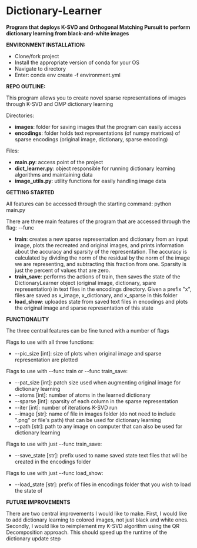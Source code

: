 # Dictionary-Learner
**Program that deploys K-SVD and Orthogonal Matching Pursuit to perform dictionary learning from black-and-white images**



**ENVIRONMENT INSTALLATION:**
- Clone/fork project
- Install the appropriate version of conda for your OS
- Navigate to directory
- Enter: conda env create -f environment.yml



**REPO OUTLINE:**

This program allows you to create novel sparse representations of images through K-SVD and OMP dictionary learning

Directories:

- **images**: folder for saving images that the program can easily access
- **encodings**: folder holds text representations (of numpy matrices) of sparse encodings (original image, dictionary, sparse encoding)

Files:

- **main.py**: access point of the project
- **dict_learner.py**: object responsible for running dictionary learning algorithms and maintaining data
- **image_utils.py**: utility functions for easily handling image data



**GETTING STARTED**

All features can be accessed through the starting command: python main.py

There are three main features of the program that are accessed through the flag: --func

- **train**: creates a new sparse representation and dictionary from an input image, plots the recreated and original images, and prints information about the accuracy and sparsity of the representation. The accuracy is calculated by dividing the norm of the residual by the norm of the image we are representing, and subtracting this fraction from one. Sparsity is just the percent of values that are zero.
- **train_save**: performs the actions of train, then saves the state of the DictionaryLearner object (original image, dictionary, spare representation) in text files in the encodings directory. Given a prefix "x", files are saved as x_image, x_dictionary, and x_sparse in this folder
- **load_show**: uploades state from saved text files in encodings and plots the original image and sparse representation of this state



**FUNCTIONALITY**

The three central features can be fine tuned with a number of flags

Flags to use with all three functions:

- --pic_size [int]: size of plots when original image and sparse representation are plotted

Flags to use with --func train or --func train_save:

- --pat_size [int]: patch size used when augmenting original image for dictionary learning
- --atoms [int]: number of atoms in the learned dictionary
- --sparse [int]: sparsity of each column in the sparse representation 
- --iter [int]: number of iterations K-SVD run
- --image [str]: name of file in images folder (do not need to include ".png" or file's path) that can be used for dictionary learning
- --path [str]: path to any image on computer that can also be used for dictionary learning

Flags to use with just --func train_save:

- --save_state [str]: prefix used to name saved state text files that will be created in the encodings folder

Flags to use with just --func load_show:

- --load_state [str]: prefix of files in encodings folder that you wish to load the state of

**FUTURE IMPROVEMENTS**

There are two central improvements I would like to make. First, I would like to add dictionary learning to colored images, not just black and white ones. Secondly, I would like to reimplement my K-SVD algorithm using the QR Decomposition approach. This should speed up the runtime of the dictionary update step
